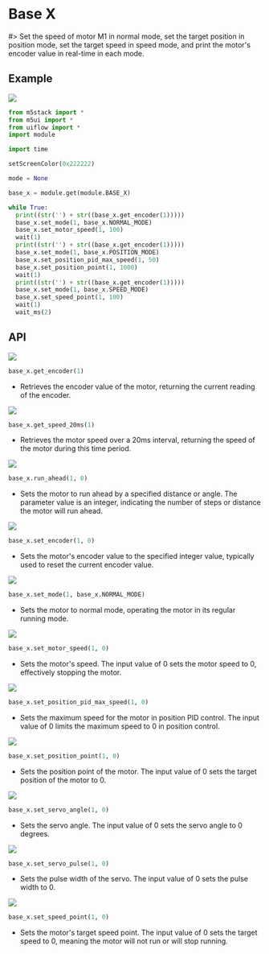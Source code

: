 #  Base X

#> Set the speed of motor M1 in normal mode, set the target position in position mode, set the target speed in speed mode, and print the motor's encoder value in real-time in each mode.

## Example

<img class="blockly_svg" src="https://m5stack.oss-cn-shenzhen.aliyuncs.com/resource/docs/static/assets/img/uiflow/blockly/modules/basex/uiflow_block_basex_demo.svg">

```python
from m5stack import *
from m5ui import *
from uiflow import *
import module

import time

setScreenColor(0x222222)

mode = None

base_x = module.get(module.BASE_X)

while True:
  print((str('') + str((base_x.get_encoder(1)))))
  base_x.set_mode(1, base_x.NORMAL_MODE)
  base_x.set_motor_speed(1, 100)
  wait(1)
  print((str('') + str((base_x.get_encoder(1)))))
  base_x.set_mode(1, base_x.POSITION_MODE)
  base_x.set_position_pid_max_speed(1, 50)
  base_x.set_position_point(1, 1000)
  wait(1)
  print((str('') + str((base_x.get_encoder(1)))))
  base_x.set_mode(1, base_x.SPEED_MODE)
  base_x.set_speed_point(1, 100)
  wait(1)
  wait_ms(2)

```

## API

<img class="blockly_svg" src="https://m5stack.oss-cn-shenzhen.aliyuncs.com/resource/docs/static/assets/img/uiflow/blockly/modules/basex/uiflow_block_basex_get_encoder.svg">

```python
base_x.get_encoder(1)
```

- Retrieves the encoder value of the motor, returning the current reading of the encoder.

<img class="blockly_svg" src="https://m5stack.oss-cn-shenzhen.aliyuncs.com/resource/docs/static/assets/img/uiflow/blockly/modules/basex/uiflow_block_basex_get_speed_20ms.svg">

```python
base_x.get_speed_20ms(1)
```

- Retrieves the motor speed over a 20ms interval, returning the speed of the motor during this time period.

<img class="blockly_svg" src="https://m5stack.oss-cn-shenzhen.aliyuncs.com/resource/docs/static/assets/img/uiflow/blockly/modules/basex/uiflow_block_basex_run_ahead.svg">

```python
base_x.run_ahead(1, 0)
```

- Sets the motor to run ahead by a specified distance or angle. The parameter value is an integer, indicating the number of steps or distance the motor will run ahead.

<img class="blockly_svg" src="https://m5stack.oss-cn-shenzhen.aliyuncs.com/resource/docs/static/assets/img/uiflow/blockly/modules/basex/uiflow_block_basex_set_encoder.svg">

```python
base_x.set_encoder(1, 0)
```

- Sets the motor's encoder value to the specified integer value, typically used to reset the current encoder value.

<img class="blockly_svg" src="https://m5stack.oss-cn-shenzhen.aliyuncs.com/resource/docs/static/assets/img/uiflow/blockly/modules/basex/uiflow_block_basex_set_mode.svg">

```python
base_x.set_mode(1, base_x.NORMAL_MODE)
```

- Sets the motor to normal mode, operating the motor in its regular running mode.

<img class="blockly_svg" src="https://m5stack.oss-cn-shenzhen.aliyuncs.com/resource/docs/static/assets/img/uiflow/blockly/modules/basex/uiflow_block_basex_set_motor_speed.svg">

```python
base_x.set_motor_speed(1, 0)
```

- Sets the motor's speed. The input value of 0 sets the motor speed to 0, effectively stopping the motor.

<img class="blockly_svg" src="https://m5stack.oss-cn-shenzhen.aliyuncs.com/resource/docs/static/assets/img/uiflow/blockly/modules/basex/uiflow_block_basex_set_position_pid_max_speed.svg">

```python
base_x.set_position_pid_max_speed(1, 0)
```

- Sets the maximum speed for the motor in position PID control. The input value of 0 limits the maximum speed to 0 in position control.

<img class="blockly_svg" src="https://m5stack.oss-cn-shenzhen.aliyuncs.com/resource/docs/static/assets/img/uiflow/blockly/modules/basex/uiflow_block_basex_set_position_point.svg">

```python
base_x.set_position_point(1, 0)
```

- Sets the position point of the motor. The input value of 0 sets the target position of the motor to 0.

<img class="blockly_svg" src="https://m5stack.oss-cn-shenzhen.aliyuncs.com/resource/docs/static/assets/img/uiflow/blockly/modules/basex/uiflow_block_basex_set_servo_angle.svg">

```python
base_x.set_servo_angle(1, 0)
```

- Sets the servo angle. The input value of 0 sets the servo angle to 0 degrees.

<img class="blockly_svg" src="https://m5stack.oss-cn-shenzhen.aliyuncs.com/resource/docs/static/assets/img/uiflow/blockly/modules/basex/uiflow_block_basex_set_servo_pulse.svg">

```python
base_x.set_servo_pulse(1, 0)
```

- Sets the pulse width of the servo. The input value of 0 sets the pulse width to 0.

<img class="blockly_svg" src="https://m5stack.oss-cn-shenzhen.aliyuncs.com/resource/docs/static/assets/img/uiflow/blockly/modules/basex/uiflow_block_basex_set_speed_point.svg">

```python
base_x.set_speed_point(1, 0)
```

- Sets the motor's target speed point. The input value of 0 sets the target speed to 0, meaning the motor will not run or will stop running.
